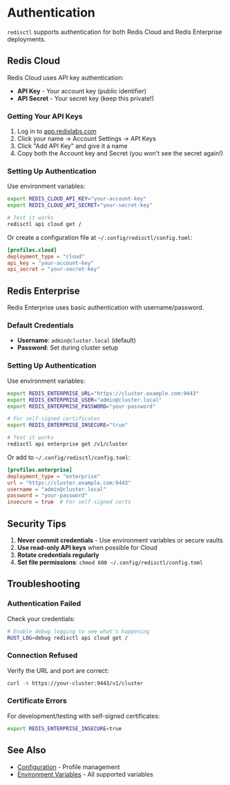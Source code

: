 # Authentication

`redisctl` supports authentication for both Redis Cloud and Redis Enterprise deployments.

## Redis Cloud

Redis Cloud uses API key authentication:
- **API Key** - Your account key (public identifier)
- **API Secret** - Your secret key (keep this private!)

### Getting Your API Keys

1. Log in to [app.redislabs.com](https://app.redislabs.com)
2. Click your name → Account Settings → API Keys
3. Click "Add API Key" and give it a name
4. Copy both the Account key and Secret (you won't see the secret again!)

### Setting Up Authentication

Use environment variables:

```bash
export REDIS_CLOUD_API_KEY="your-account-key"
export REDIS_CLOUD_API_SECRET="your-secret-key"

# Test it works
redisctl api cloud get /
```

Or create a configuration file at `~/.config/redisctl/config.toml`:

```toml
[profiles.cloud]
deployment_type = "cloud"
api_key = "your-account-key"
api_secret = "your-secret-key"
```

## Redis Enterprise

Redis Enterprise uses basic authentication with username/password.

### Default Credentials

- **Username**: `admin@cluster.local` (default)
- **Password**: Set during cluster setup

### Setting Up Authentication

Use environment variables:

```bash
export REDIS_ENTERPRISE_URL="https://cluster.example.com:9443"
export REDIS_ENTERPRISE_USER="admin@cluster.local"
export REDIS_ENTERPRISE_PASSWORD="your-password"

# For self-signed certificates
export REDIS_ENTERPRISE_INSECURE="true"

# Test it works
redisctl api enterprise get /v1/cluster
```

Or add to `~/.config/redisctl/config.toml`:

```toml
[profiles.enterprise]
deployment_type = "enterprise"
url = "https://cluster.example.com:9443"
username = "admin@cluster.local"
password = "your-password"
insecure = true  # For self-signed certs
```

## Security Tips

1. **Never commit credentials** - Use environment variables or secure vaults
2. **Use read-only API keys** when possible for Cloud
3. **Rotate credentials regularly**
4. **Set file permissions**: `chmod 600 ~/.config/redisctl/config.toml`

## Troubleshooting

### Authentication Failed

Check your credentials:
```bash
# Enable debug logging to see what's happening
RUST_LOG=debug redisctl api cloud get /
```

### Connection Refused

Verify the URL and port are correct:
```bash
curl -k https://your-cluster:9443/v1/cluster
```

### Certificate Errors

For development/testing with self-signed certificates:
```bash
export REDIS_ENTERPRISE_INSECURE=true
```

## See Also

- [Configuration](../cli/configuration.md) - Profile management
- [Environment Variables](../cli/environment-variables.md) - All supported variables